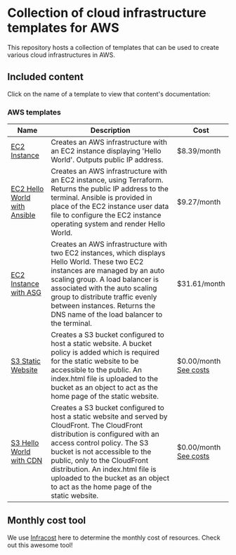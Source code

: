 # Collection of cloud infrastructure templates for AWS

This repository hosts a collection of templates that can be used to create various cloud infrastructures in AWS.

## Included content

Click on the name of a template to view that content's documentation:

### AWS templates
Name | Description | Cost
--- | --- | ---
[EC2 Instance](https://github.com/thompsizzle/cloud-infrastructures/tree/main/AWS/ec2-instance)|Creates an AWS infrastructure with an EC2 instance displaying 'Hello World'. Outputs public IP address.|$8.39/month
[EC2 Hello World with Ansible](https://github.com/thompsizzle/cloud-infrastructures/tree/main/AWS/EC2_hello_world_Ansible)|Creates an AWS infrastructure with an EC2 instance, using Terraform. Returns the public IP address to the terminal. Ansible is provided in place of the EC2 instance user data file to configure the EC2 instance operating system and render Hello World.|$9.27/month
[EC2 Instance with ASG](https://github.com/thompsizzle/cloud-infrastructures/tree/main/AWS/ec2-instance-asg)|Creates an AWS infrastructure with two EC2 instances, which displays Hello World. These two EC2 instances are managed by an auto scaling group. A load balancer is associated with the auto scaling group to distribute traffic evenly between instances. Returns the DNS name of the load balancer to the terminal.|$31.61/month
[S3 Static Website](https://github.com/thompsizzle/cloud-infrastructures/tree/main/AWS/s3-static-website)|Creates a S3 bucket configured to host a static website. A bucket policy is added which is required for the static website to be accessible to the public. An index.html file is uploaded to the bucket as an object to act as the home page of the static website.|$0.00/month<br><a href="https://aws.amazon.com/s3/pricing/" target="_blank">See costs</a>
[S3 Hello World with CDN](https://github.com/thompsizzle/cloud-infrastructures/tree/main/AWS/S3_hello_world_CDN)|Creates a S3 bucket configured to host a static website and served by CloudFront. The CloudFront distribution is configured with an access control policy. The S3 bucket is not accessible to the public, only to the CloudFront distribution. An index.html file is uploaded to the bucket as an object to act as the home page of the static website.|$0.00/month<br><a href="https://aws.amazon.com/s3/pricing/" target="_blank">See costs</a>

## Monthly cost tool

We use <a href="https://www.infracost.io/" target="_blank">Infracost</a> here to determine the monthly cost of resources. Check out this awesome tool!
